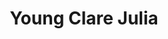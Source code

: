 ---
title: "Young Clare Julia"
url: /latschach-ober-dem-faaker-see/young-clare-julia/
shop: Friseur
---
